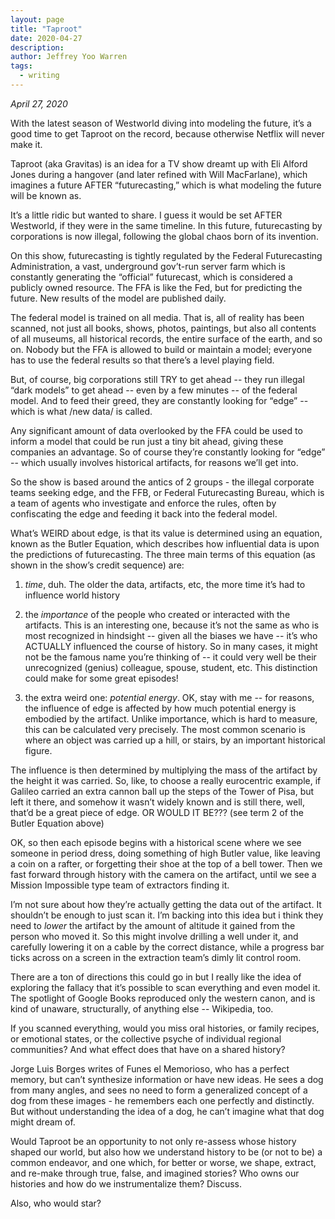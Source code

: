 ```yaml
---
layout: page
title: "Taproot"
date: 2020-04-27
description: 
author: Jeffrey Yoo Warren
tags: 
  - writing
---
```


_April 27, 2020_ 

With the latest season of Westworld diving into modeling the future, it’s a good time to get Taproot on the record, because otherwise Netflix will never make it.

Taproot (aka Gravitas) is an idea for a TV show dreamt up with Eli Alford Jones during a hangover (and later refined with Will MacFarlane), which imagines a future AFTER “futurecasting,” which is what modeling the future will be known as. 

It’s a little ridic but wanted to share. I guess it would be set AFTER Westworld, if they were in the same timeline. In this future, futurecasting by corporations is now illegal, following the global chaos born of its invention. 

On this show, futurecasting is tightly regulated by the Federal Futurecasting Administration, a vast, underground gov’t-run server farm which is constantly generating the “official” futurecast, which is considered a publicly owned resource. The FFA is like the Fed, but for predicting the future. New results of the model are published daily. 

The federal model is trained on all media. That is, all of reality has been scanned, not just all books, shows, photos, paintings, but also all contents of all museums, all historical records, the entire surface of the earth, and so on. Nobody but the FFA is allowed to build or maintain a model; everyone has to use the federal results so that there’s a level playing field. 

But, of course, big corporations still TRY to get ahead -- they run illegal “dark models” to get ahead -- even by a few minutes -- of the federal model. And to feed their greed, they are constantly looking for “edge” -- which is what /new data/ is called. 

Any significant amount of data overlooked by the FFA could be used to inform a model that could be run just a tiny bit ahead, giving these companies an advantage. So of course they’re constantly looking for “edge” -- which usually involves historical artifacts, for reasons we’ll get into.

So the show is based around the antics of 2 groups - the illegal corporate teams seeking edge, and the FFB, or Federal Futurecasting Bureau, which is a team of agents who investigate and enforce the rules, often by confiscating the edge and feeding it back into the federal model. 

What’s WEIRD about edge, is that its value is determined using an equation, known as the Butler Equation, which describes how influential data is upon the predictions of futurecasting. The three main terms of this equation (as shown in the show’s credit sequence) are:

1) *time*, duh. The older the data, artifacts, etc, the more time it’s had to influence world history

2) the *importance* of the people who created or interacted with the artifacts. This is an interesting one, because it’s not the same as who is most recognized in hindsight -- given all the biases we have -- it’s who ACTUALLY influenced the course of history. So in many cases, it might not be the famous name you’re thinking of -- it could very well be their unrecognized (genius) colleague, spouse, student, etc. This distinction could make for some great episodes!

3) the extra weird one: *potential energy*. OK, stay with me -- for reasons, the influence of edge is affected by how much potential energy is embodied by the artifact. Unlike importance, which is hard to measure, this can be calculated very precisely. The most common scenario is where an object was carried up a hill, or stairs, by an important historical figure. 

The influence is then determined by multiplying the mass of the artifact by the height it was carried. So, like, to choose a really eurocentric example, if Galileo carried an extra cannon ball up the steps of the Tower of Pisa, but left it there, and somehow it wasn’t widely known and is still there, well, that’d be a great piece of edge. OR WOULD IT BE??? (see term 2 of the Butler Equation above)

OK, so then each episode begins with a historical scene where we see someone in period dress, doing something of high Butler value, like leaving a coin on a rafter, or forgetting their shoe at the top of a bell tower. Then we fast forward through history with the camera on the artifact, until we see a Mission Impossible type team of extractors finding it. 

I’m not sure about how they’re actually getting the data out of the artifact. It shouldn’t be enough to just scan it. I’m backing into this idea but i think they need to *lower* the artifact by the amount of altitude it gained from the person who moved it. So this might involve drilling a well under it, and carefully lowering it on a cable by the correct distance, while a progress bar ticks across on a screen in the extraction team’s dimly lit control room.

There are a ton of directions this could go in but I really like the idea of exploring the fallacy that it’s possible to scan everything and even model it. The spotlight of Google Books reproduced only the western canon, and is kind of unaware, structurally, of anything else -- Wikipedia, too. 

If you scanned everything, would you miss oral histories, or family recipes, or emotional states, or the collective psyche of individual regional communities? And what effect does that have on a shared history?

Jorge Luis Borges writes of Funes el Memorioso, who has a perfect memory, but can’t synthesize information or have new ideas. He sees a dog from many angles, and sees no need to form a generalized concept of a dog from these images - he remembers each one perfectly and distinctly. But without understanding the idea of a dog, he can’t imagine what that dog might dream of. 

Would Taproot be an opportunity to not only re-assess whose history shaped our world, but also how we understand history to be (or not to be) a common endeavor, and one which, for better or worse, we shape, extract, and re-make through true, false, and imagined stories? Who owns our histories and how do we instrumentalize them? Discuss. 

Also, who would star? 

